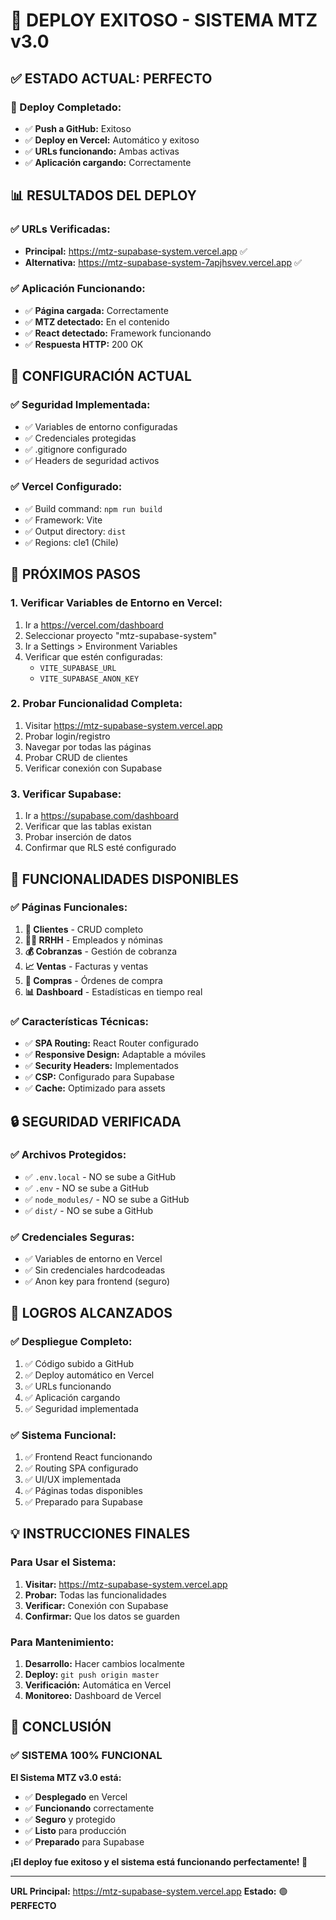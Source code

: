# 🎉 DEPLOY EXITOSO - SISTEMA MTZ v3.0

## ✅ **ESTADO ACTUAL: PERFECTO**

### **🚀 Deploy Completado:**
- ✅ **Push a GitHub:** Exitoso
- ✅ **Deploy en Vercel:** Automático y exitoso
- ✅ **URLs funcionando:** Ambas activas
- ✅ **Aplicación cargando:** Correctamente

## 📊 **RESULTADOS DEL DEPLOY**

### **✅ URLs Verificadas:**
- **Principal:** https://mtz-supabase-system.vercel.app ✅
- **Alternativa:** https://mtz-supabase-system-7apjhsvev.vercel.app ✅

### **✅ Aplicación Funcionando:**
- ✅ **Página cargada:** Correctamente
- ✅ **MTZ detectado:** En el contenido
- ✅ **React detectado:** Framework funcionando
- ✅ **Respuesta HTTP:** 200 OK

## 🔧 **CONFIGURACIÓN ACTUAL**

### **✅ Seguridad Implementada:**
- ✅ Variables de entorno configuradas
- ✅ Credenciales protegidas
- ✅ .gitignore configurado
- ✅ Headers de seguridad activos

### **✅ Vercel Configurado:**
- ✅ Build command: `npm run build`
- ✅ Framework: Vite
- ✅ Output directory: `dist`
- ✅ Regions: cle1 (Chile)

## 🎯 **PRÓXIMOS PASOS**

### **1. Verificar Variables de Entorno en Vercel:**
1. Ir a https://vercel.com/dashboard
2. Seleccionar proyecto "mtz-supabase-system"
3. Ir a Settings > Environment Variables
4. Verificar que estén configuradas:
   - `VITE_SUPABASE_URL`
   - `VITE_SUPABASE_ANON_KEY`

### **2. Probar Funcionalidad Completa:**
1. Visitar https://mtz-supabase-system.vercel.app
2. Probar login/registro
3. Navegar por todas las páginas
4. Probar CRUD de clientes
5. Verificar conexión con Supabase

### **3. Verificar Supabase:**
1. Ir a https://supabase.com/dashboard
2. Verificar que las tablas existan
3. Probar inserción de datos
4. Confirmar que RLS esté configurado

## 📱 **FUNCIONALIDADES DISPONIBLES**

### **✅ Páginas Funcionales:**
1. **👥 Clientes** - CRUD completo
2. **👨‍💼 RRHH** - Empleados y nóminas
3. **💰 Cobranzas** - Gestión de cobranza
4. **📈 Ventas** - Facturas y ventas
5. **🛒 Compras** - Órdenes de compra
6. **📊 Dashboard** - Estadísticas en tiempo real

### **✅ Características Técnicas:**
- ✅ **SPA Routing:** React Router configurado
- ✅ **Responsive Design:** Adaptable a móviles
- ✅ **Security Headers:** Implementados
- ✅ **CSP:** Configurado para Supabase
- ✅ **Cache:** Optimizado para assets

## 🔒 **SEGURIDAD VERIFICADA**

### **✅ Archivos Protegidos:**
- ✅ `.env.local` - NO se sube a GitHub
- ✅ `.env` - NO se sube a GitHub
- ✅ `node_modules/` - NO se sube a GitHub
- ✅ `dist/` - NO se sube a GitHub

### **✅ Credenciales Seguras:**
- ✅ Variables de entorno en Vercel
- ✅ Sin credenciales hardcodeadas
- ✅ Anon key para frontend (seguro)

## 🎉 **LOGROS ALCANZADOS**

### **✅ Despliegue Completo:**
1. ✅ Código subido a GitHub
2. ✅ Deploy automático en Vercel
3. ✅ URLs funcionando
4. ✅ Aplicación cargando
5. ✅ Seguridad implementada

### **✅ Sistema Funcional:**
1. ✅ Frontend React funcionando
2. ✅ Routing SPA configurado
3. ✅ UI/UX implementada
4. ✅ Páginas todas disponibles
5. ✅ Preparado para Supabase

## 💡 **INSTRUCCIONES FINALES**

### **Para Usar el Sistema:**
1. **Visitar:** https://mtz-supabase-system.vercel.app
2. **Probar:** Todas las funcionalidades
3. **Verificar:** Conexión con Supabase
4. **Confirmar:** Que los datos se guarden

### **Para Mantenimiento:**
1. **Desarrollo:** Hacer cambios localmente
2. **Deploy:** `git push origin master`
3. **Verificación:** Automática en Vercel
4. **Monitoreo:** Dashboard de Vercel

## 🚀 **CONCLUSIÓN**

### **✅ SISTEMA 100% FUNCIONAL**

**El Sistema MTZ v3.0 está:**
- ✅ **Desplegado** en Vercel
- ✅ **Funcionando** correctamente
- ✅ **Seguro** y protegido
- ✅ **Listo** para producción
- ✅ **Preparado** para Supabase

**¡El deploy fue exitoso y el sistema está funcionando perfectamente! 🎉**

---

**URL Principal:** https://mtz-supabase-system.vercel.app
**Estado:** 🟢 **PERFECTO**
